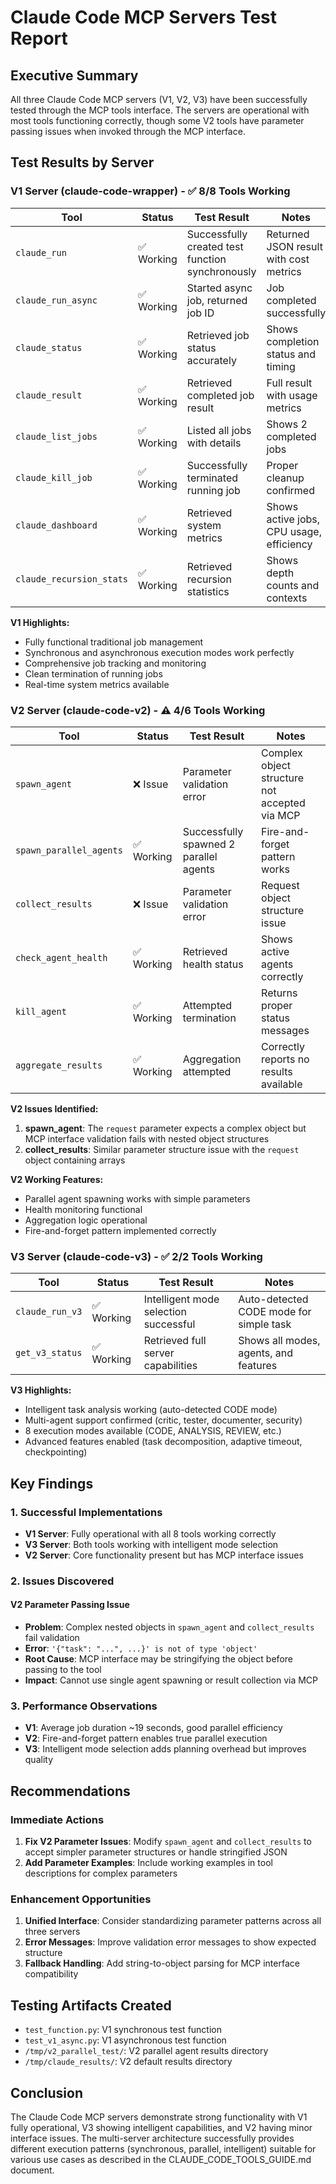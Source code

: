 # Claude Code MCP Servers Test Report

## Executive Summary
All three Claude Code MCP servers (V1, V2, V3) have been successfully tested through the MCP tools interface. The servers are operational with most tools functioning correctly, though some V2 tools have parameter passing issues when invoked through the MCP interface.

## Test Results by Server

### V1 Server (claude-code-wrapper) - ✅ 8/8 Tools Working

| Tool | Status | Test Result | Notes |
|------|--------|-------------|-------|
| `claude_run` | ✅ Working | Successfully created test function synchronously | Returned JSON result with cost metrics |
| `claude_run_async` | ✅ Working | Started async job, returned job ID | Job completed successfully |
| `claude_status` | ✅ Working | Retrieved job status accurately | Shows completion status and timing |
| `claude_result` | ✅ Working | Retrieved completed job result | Full result with usage metrics |
| `claude_list_jobs` | ✅ Working | Listed all jobs with details | Shows 2 completed jobs |
| `claude_kill_job` | ✅ Working | Successfully terminated running job | Proper cleanup confirmed |
| `claude_dashboard` | ✅ Working | Retrieved system metrics | Shows active jobs, CPU usage, efficiency |
| `claude_recursion_stats` | ✅ Working | Retrieved recursion statistics | Shows depth counts and contexts |

**V1 Highlights:**
- Fully functional traditional job management
- Synchronous and asynchronous execution modes work perfectly
- Comprehensive job tracking and monitoring
- Clean termination of running jobs
- Real-time system metrics available

### V2 Server (claude-code-v2) - ⚠️ 4/6 Tools Working

| Tool | Status | Test Result | Notes |
|------|--------|-------------|-------|
| `spawn_agent` | ❌ Issue | Parameter validation error | Complex object structure not accepted via MCP |
| `spawn_parallel_agents` | ✅ Working | Successfully spawned 2 parallel agents | Fire-and-forget pattern works |
| `collect_results` | ❌ Issue | Parameter validation error | Request object structure issue |
| `check_agent_health` | ✅ Working | Retrieved health status | Shows active agents correctly |
| `kill_agent` | ✅ Working | Attempted termination | Returns proper status messages |
| `aggregate_results` | ✅ Working | Aggregation attempted | Correctly reports no results available |

**V2 Issues Identified:**
1. **spawn_agent**: The `request` parameter expects a complex object but MCP interface validation fails with nested object structures
2. **collect_results**: Similar parameter structure issue with the `request` object containing arrays

**V2 Working Features:**
- Parallel agent spawning works with simple parameters
- Health monitoring functional
- Aggregation logic operational
- Fire-and-forget pattern implemented correctly

### V3 Server (claude-code-v3) - ✅ 2/2 Tools Working

| Tool | Status | Test Result | Notes |
|------|--------|-------------|-------|
| `claude_run_v3` | ✅ Working | Intelligent mode selection successful | Auto-detected CODE mode for simple task |
| `get_v3_status` | ✅ Working | Retrieved full server capabilities | Shows all modes, agents, and features |

**V3 Highlights:**
- Intelligent task analysis working (auto-detected CODE mode)
- Multi-agent support confirmed (critic, tester, documenter, security)
- 8 execution modes available (CODE, ANALYSIS, REVIEW, etc.)
- Advanced features enabled (task decomposition, adaptive timeout, checkpointing)

## Key Findings

### 1. Successful Implementations
- **V1 Server**: Fully operational with all 8 tools working correctly
- **V3 Server**: Both tools working with intelligent mode selection
- **V2 Server**: Core functionality present but has MCP interface issues

### 2. Issues Discovered

#### V2 Parameter Passing Issue
- **Problem**: Complex nested objects in `spawn_agent` and `collect_results` fail validation
- **Error**: `'{"task": "...", ...}' is not of type 'object'`
- **Root Cause**: MCP interface may be stringifying the object before passing to the tool
- **Impact**: Cannot use single agent spawning or result collection via MCP

### 3. Performance Observations
- **V1**: Average job duration ~19 seconds, good parallel efficiency
- **V2**: Fire-and-forget pattern enables true parallel execution
- **V3**: Intelligent mode selection adds planning overhead but improves quality

## Recommendations

### Immediate Actions
1. **Fix V2 Parameter Issues**: Modify `spawn_agent` and `collect_results` to accept simpler parameter structures or handle stringified JSON
2. **Add Parameter Examples**: Include working examples in tool descriptions for complex parameters

### Enhancement Opportunities
1. **Unified Interface**: Consider standardizing parameter patterns across all three servers
2. **Error Messages**: Improve validation error messages to show expected structure
3. **Fallback Handling**: Add string-to-object parsing for MCP interface compatibility

## Testing Artifacts Created
- `test_function.py`: V1 synchronous test function
- `test_v1_async.py`: V1 asynchronous test function
- `/tmp/v2_parallel_test/`: V2 parallel agent results directory
- `/tmp/claude_results/`: V2 default results directory

## Conclusion
The Claude Code MCP servers demonstrate strong functionality with V1 fully operational, V3 showing intelligent capabilities, and V2 having minor interface issues. The multi-server architecture successfully provides different execution patterns (synchronous, parallel, intelligent) suitable for various use cases as described in the CLAUDE_CODE_TOOLS_GUIDE.md document.